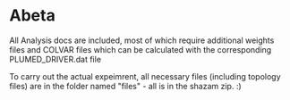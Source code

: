 # Abeta

All Analysis docs are included, most of which require additional weights files and COLVAR files which can be calculated with the corresponding PLUMED_DRIVER.dat file

To carry out the actual expeimrent, all necessary files (including topology files) are in the folder named "files" - all is in the shazam zip.
:)
